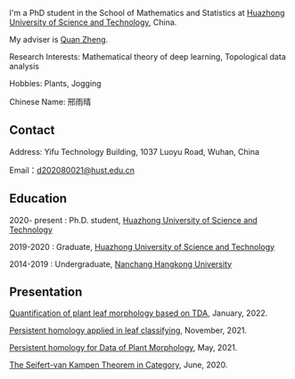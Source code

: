 
I'm a PhD student in the School of Mathematics and Statistics at [Huazhong University of Science and Technology](https://www.hust.edu.cn/), China.

My adviser is [Quan Zheng](http://maths.hust.edu.cn/info/1094/2635.htm). 

Research Interests: Mathematical theory of deep learning, Topological data analysis

Hobbies: Plants, Jogging

Chinese Name: 邢雨晴

<!---
<p><img src="https://github.com/yuqing-xing/yuqing/blob/gh-pages/personal%20photo.jpg" width="143" height="200" alt=""/></p>
-->

## Contact
Address: Yifu Technology Building, 1037 Luoyu Road, Wuhan, China

Email：d202080021@hust.edu.cn

## Education

2020- present : Ph.D. student, [Huazhong University of Science and Technology](https://english.hust.edu.cn/)

2019-2020 : Graduate, [Huazhong University of Science and Technology](http://english.hust.edu.cn/)

2014-2019 : Undergraduate, [Nanchang Hangkong University](https://www.nchu.edu.cn/) 

## Presentation
<a href="Quantification of plant leaf morphology based on TDA.pdf" target="_blank">Quantification of plant leaf morphology based on TDA</a>, January, 2022.

<a href="Persistent homology applied in leaf classifying.pdf" target="_blank">Persistent homology applied in leaf classifying</a>, November, 2021.

<a href="Persistent Homology for Data of Plant Morphology.pdf" target="_blank">Persistent homology for Data of Plant Morphology</a>, May, 2021.

<a href="The Seifert-van Kampen Theorem in Category.pdf" target="_blank">The Seifert-van Kampen Theorem in Category</a>, June, 2020.
